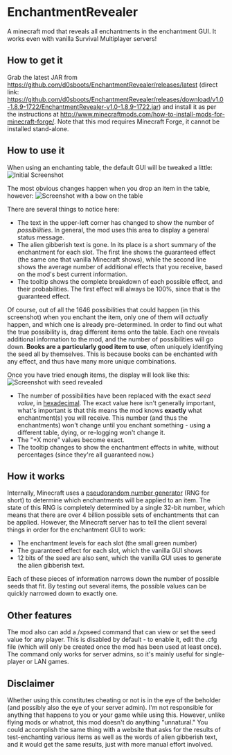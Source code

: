 # EnchantmentRevealer
A minecraft mod that reveals all enchantments in the enchantment GUI. It works even with vanilla Survival Multiplayer servers!

## How to get it
Grab the latest JAR from https://github.com/d0sboots/EnchantmentRevealer/releases/latest (direct link: https://github.com/d0sboots/EnchantmentRevealer/releases/download/v1.0-1.8.9-1722/EnchantmentRevealer-v1.0-1.8.9-1722.jar) and install it as per
the instructions at http://www.minecraftmods.com/how-to-install-mods-for-minecraft-forge/. Note that this mod requires Minecraft Forge,
it cannot be installed stand-alone.

## How to use it
When using an enchanting table, the default GUI will be tweaked a little:
![Initial Screenshot](https://raw.githubusercontent.com/d0sboots/EnchantmentRevealer/master/images/screenshot-initial.png)

The most obvious changes happen when you drop an item in the table, however:
![Screenshot with a bow on the table](https://raw.githubusercontent.com/d0sboots/EnchantmentRevealer/master/images/screenshot-possibilities.png)

There are several things to notice here:
- The text in the upper-left corner has changed to show the number of *possibilities*. In general, the mod uses this area to display
a general status message.
- The alien gibberish text is gone. In its place is a short summary of the enchantment for each slot. The first line shows the
guaranteed effect (the same one that vanilla Minecraft shows), while the second line shows the average number of additional effects
that you receive, based on the mod's best current information.
- The tooltip shows the complete breakdown of each possible effect, and their probabilities. The first effect will always be 100%,
since that is the guaranteed effect.

Of course, out of all the 1646 possibilities that could happen (in this screenshot) when you enchant the item, only one of them will
*actually* happen, and which one is already pre-determined. In order to find out what the true possibility is, drag different items
onto the table. Each one reveals additional information to the mod, and the number of possibilities will go down. **Books are a
particularly good item to use**, often uniquely identifying the seed all by themselves. This is because books can be enchanted with
any effect, and thus have many more unique combinations.

Once you have tried enough items, the display will look like this:
![Screenshot with seed revealed](https://raw.githubusercontent.com/d0sboots/EnchantmentRevealer/master/images/screenshot-seed.png)

- The number of possibilities have been replaced with the exact *seed value*, in [hexadecimal](https://en.wikipedia.org/wiki/Hexadecimal).
The exact value here isn't generally important, what's important is that this means the mod knows **exactly** what enchantment(s) you
will receive. This number (and thus the enchantments) won't change until you enchant something - using a different table, dying, or
re-logging won't change it.
- The "+X more" values become exact.
- The tooltip changes to show the enchantment effects in white, without percentages (since they're all guaranteed now.)

## How it works
Internally, Minecraft uses a [pseudorandom number generator](https://en.wikipedia.org/wiki/Pseudorandom_number_generator) (RNG for short)
to determine which enchantments will be applied to an item. The state of this RNG is completely determined by a single 32-bit number,
which means that there are over 4 billion possible sets of enchantments that can be applied. However, the Minecraft server has to tell
the client several things in order for the enchantment GUI to work:
- The enchantment levels for each slot (the small green number)
- The guaranteed effect for each slot, which the vanilla GUI shows
- 12 bits of the seed are also sent, which the vanilla GUI uses to generate the alien gibberish text.

Each of these pieces of information narrows down the number of possible seeds that fit. By testing out several items, the possible values
can be quickly narrowed down to exactly one.

## Other features
The mod also can add a /xpseed command that can view or set the seed value for any player. This is disabled by default - to enable it,
edit the .cfg file (which will only be created once the mod has been used at least once). The command only works for server admins,
so it's mainly useful for single-player or LAN games.

## Disclaimer
Whether using this constitutes cheating or not is in the eye of the beholder (and possibly also the eye of your server admin).
I'm not responsible for anything that happens to you or your game while using this. However, unlike flying mods or whatnot,
this mod doesn't do anything "unnatural." You could accomplish the same thing with a website that asks for the results of
test-enchanting various items as well as the words of alien gibberish text, and it would get the same results, just with more
manual effort involved.
